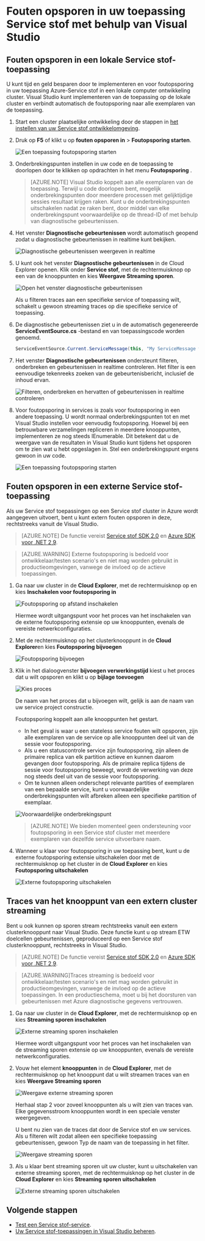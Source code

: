 <properties
   pageTitle="Fouten opsporen in uw toepassing in Visual Studio | Microsoft Azure"
   description="De betrouwbaarheid en prestaties van uw services te verbeteren door te ontwikkelen en deze op een lokale ontwikkeling cluster foutopsporing in Visual Studio."
   services="service-fabric"
   documentationCenter=".net"
   authors="vturecek"
   manager="timlt"
   editor=""/>

<tags
   ms.service="service-fabric"
   ms.devlang="dotnet"
   ms.topic="article"
   ms.tgt_pltfrm="na"
   ms.workload="na"
   ms.date="06/21/2016"
   ms.author="vturecek;mikhegn"/>

# <a name="debug-your-service-fabric-application-by-using-visual-studio"></a>Fouten opsporen in uw toepassing Service stof met behulp van Visual Studio

## <a name="debug-a-local-service-fabric-application"></a>Fouten opsporen in een lokale Service stof-toepassing

U kunt tijd en geld besparen door te implementeren en voor foutopsporing in uw toepassing Azure-Service stof in een lokale computer ontwikkeling cluster. Visual Studio kunt implementeren van de toepassing op de lokale cluster en verbindt automatisch de foutopsporing naar alle exemplaren van de toepassing.

1. Start een cluster plaatselijke ontwikkeling door de stappen in [het instellen van uw Service stof ontwikkelomgeving](service-fabric-get-started.md).

2. Druk op **F5** of klikt u op **fouten opsporen in** > **Foutopsporing starten**.

    ![Een toepassing foutopsporing starten][startdebugging]

3. Onderbrekingspunten instellen in uw code en de toepassing te doorlopen door te klikken op opdrachten in het menu **Foutopsporing** .

    > [AZURE.NOTE] Visual Studio koppelt aan alle exemplaren van de toepassing. Terwijl u code doorlopen bent, mogelijk onderbrekingspunten door meerdere processen met gelijktijdige sessies resultaat krijgen raken. Kunt u de onderbrekingspunten uitschakelen nadat ze raken bent, door middel van elke onderbrekingspunt voorwaardelijke op de thread-ID of met behulp van diagnostische gebeurtenissen.

4. Het venster **Diagnostische gebeurtenissen** wordt automatisch geopend zodat u diagnostische gebeurtenissen in realtime kunt bekijken.

    ![Diagnostische gebeurtenissen weergeven in realtime][diagnosticevents]

5. U kunt ook het venster **Diagnostische gebeurtenissen** in de Cloud Explorer openen.  Klik onder **Service stof**, met de rechtermuisknop op een van de knooppunten en kies **Weergave Streaming sporen**.

    ![Open het venster diagnostische gebeurtenissen][viewdiagnosticevents]

    Als u filteren traces aan een specifieke service of toepassing wilt, schakelt u gewoon streaming traces op die specifieke service of toepassing.

6. De diagnostische gebeurtenissen ziet u in de automatisch gegenereerde **ServiceEventSource.cs** -bestand en van toepassingscode worden genoemd.

    ```csharp
    ServiceEventSource.Current.ServiceMessage(this, "My ServiceMessage with a parameter {0}", result.Value.ToString());
    ```

7. Het venster **Diagnostische gebeurtenissen** ondersteunt filteren, onderbreken en gebeurtenissen in realtime controleren.  Het filter is een eenvoudige tekenreeks zoeken van de gebeurtenisbericht, inclusief de inhoud ervan.

    ![Filteren, onderbreken en hervatten of gebeurtenissen in realtime controleren][diagnosticeventsactions]

8. Voor foutopsporing in services is zoals voor foutopsporing in een andere toepassing. U wordt normaal onderbrekingspunten tot en met Visual Studio instellen voor eenvoudig foutopsporing. Hoewel bij een betrouwbare verzamelingen repliceren in meerdere knooppunten, implementeren ze nog steeds IEnumerable. Dit betekent dat u de weergave van de resultaten in Visual Studio kunt tijdens het opsporen om te zien wat u hebt opgeslagen in. Stel een onderbrekingspunt ergens gewoon in uw code.

    ![Een toepassing foutopsporing starten][breakpoint]

<!--Every topic should have next steps and links to the next logical set of content to keep the customer engaged-->

## <a name="debug-a-remote-service-fabric-application"></a>Fouten opsporen in een externe Service stof-toepassing

Als uw Service stof toepassingen op een Service stof cluster in Azure wordt aangegeven uitvoert, bent u kunt extern fouten opsporen in deze, rechtstreeks vanuit de Visual Studio.

> [AZURE.NOTE] De functie vereist [Service stof SDK 2.0](http://www.microsoft.com/web/handlers/webpi.ashx?command=getinstallerredirect&appid=MicrosoftAzure-ServiceFabric-VS2015) en [Azure SDK voor .NET 2,9](https://azure.microsoft.com/downloads/).    

<!-- -->
> [AZURE.WARNING] Externe foutopsporing is bedoeld voor ontwikkelaar/testen scenario's en niet mag worden gebruikt in productieomgevingen, vanwege de invloed op de actieve toepassingen.

1. Ga naar uw cluster in de **Cloud Explorer**, met de rechtermuisknop op en kies **Inschakelen voor foutopsporing in**

    ![Foutopsporing op afstand inschakelen][enableremotedebugging]

    Hiermee wordt uitgangspunt voor het proces van het inschakelen van de externe foutopsporing extensie op uw knooppunten, evenals de vereiste netwerkconfiguraties.

2. Met de rechtermuisknop op het clusterknooppunt in de **Cloud Explorer**en kies **Foutopsporing bijvoegen**

    ![Foutopsporing bijvoegen][attachdebugger]

3. Klik in het dialoogvenster **bijvoegen verwerkingstijd** kiest u het proces dat u wilt opsporen en klikt u op **bijlage toevoegen**

    ![Kies proces][chooseprocess]

    De naam van het proces dat u bijvoegen wilt, gelijk is aan de naam van uw service project constructie.

    Foutopsporing koppelt aan alle knooppunten het gestart.
    - In het geval is waar u een stateless service fouten wilt opsporen, zijn alle exemplaren van de service op alle knooppunten deel uit van de sessie voor foutopsporing.
    - Als u een statuscontrole service zijn foutopsporing, zijn alleen de primaire replica van elk partition actieve en kunnen daarom gevangen door foutopsporing. Als de primaire replica tijdens de sessie voor foutopsporing beweegt, wordt de verwerking van deze nog steeds deel uit van de sessie voor foutopsporing.
    - Om te kunnen alleen onderschept relevante partities of exemplaren van een bepaalde service, kunt u voorwaardelijke onderbrekingspunten wilt afbreken alleen een specifieke partition of exemplaar.

    ![Voorwaardelijke onderbrekingspunt][conditionalbreakpoint]

    > [AZURE.NOTE] We bieden momenteel geen ondersteuning voor foutopsporing in een Service stof cluster met meerdere exemplaren van dezelfde service uitvoerbare naam.

4. Wanneer u klaar voor foutopsporing in uw toepassing bent, kunt u de externe foutopsporing extensie uitschakelen door met de rechtermuisknop op het cluster in de **Cloud Explorer** en kies **Foutopsporing uitschakelen**

    ![Externe foutopsporing uitschakelen][disableremotedebugging]

## <a name="streaming-traces-from-a-remote-cluster-node"></a>Traces van het knooppunt van een extern cluster streaming

Bent u ook kunnen op sporen stream rechtstreeks vanuit een extern clusterknooppunt naar Visual Studio. Deze functie kunt u op stream ETW doelcellen gebeurtenissen, geproduceerd op een Service stof clusterknooppunt, rechtstreeks in Visual Studio.

> [AZURE.NOTE] De functie vereist [Service stof SDK 2.0](http://www.microsoft.com/web/handlers/webpi.ashx?command=getinstallerredirect&appid=MicrosoftAzure-ServiceFabric-VS2015) en [Azure SDK voor .NET 2,9](https://azure.microsoft.com/downloads/).

<!-- -->
> [AZURE.WARNING]Traces streaming is bedoeld voor ontwikkelaar/testen scenario's en niet mag worden gebruikt in productieomgevingen, vanwege de invloed op de actieve toepassingen.
> In een productieschema, moet u bij het doorsturen van gebeurtenissen met Azure diagnostische gegevens vertrouwen.

1. Ga naar uw cluster in de **Cloud Explorer**, met de rechtermuisknop op en kies **Streaming sporen inschakelen**

    ![Externe streaming sporen inschakelen][enablestreamingtraces]

    Hiermee wordt uitgangspunt voor het proces van het inschakelen van de streaming sporen extensie op uw knooppunten, evenals de vereiste netwerkconfiguraties.

2. Vouw het element **knooppunten** in de **Cloud Explorer**, met de rechtermuisknop op het knooppunt dat u wilt streamen traces van en kies **Weergave Streaming sporen**

    ![Weergave externe streaming sporen][viewremotestreamingtraces]

    Herhaal stap 2 voor zoveel knooppunten als u wilt zien van traces van. Elke gegevensstroom knooppunten wordt in een speciale venster weergegeven.

    U bent nu zien van de traces dat door de Service stof en uw services. Als u filteren wilt zodat alleen een specifieke toepassing gebeurtenissen, gewoon Typ de naam van de toepassing in het filter.

    ![Weergave streaming sporen][viewingstreamingtraces]

4. Als u klaar bent streaming sporen uit uw cluster, kunt u uitschakelen van externe streaming sporen, met de rechtermuisknop op het cluster in de **Cloud Explorer** en kies **Streaming sporen uitschakelen**

    ![Externe streaming sporen uitschakelen][disablestreamingtraces]

## <a name="next-steps"></a>Volgende stappen

- [Test een Service stof-service](service-fabric-testability-overview.md).
- [Uw Service stof-toepassingen in Visual Studio beheren](service-fabric-manage-application-in-visual-studio.md).

<!--Image references-->
[startdebugging]: ./media/service-fabric-debugging-your-application/startdebugging.png
[diagnosticevents]: ./media/service-fabric-debugging-your-application/diagnosticevents.png
[viewdiagnosticevents]: ./media/service-fabric-debugging-your-application/viewdiagnosticevents.png
[diagnosticeventsactions]: ./media/service-fabric-debugging-your-application/diagnosticeventsactions.png
[breakpoint]: ./media/service-fabric-debugging-your-application/breakpoint.png
[enableremotedebugging]: ./media/service-fabric-debugging-your-application/enableremotedebugging.png
[attachdebugger]: ./media/service-fabric-debugging-your-application/attachdebugger.png
[chooseprocess]: ./media/service-fabric-debugging-your-application/chooseprocess.png
[conditionalbreakpoint]: ./media/service-fabric-debugging-your-application/conditionalbreakpoint.png
[disableremotedebugging]: ./media/service-fabric-debugging-your-application/disableremotedebugging.png
[enablestreamingtraces]: ./media/service-fabric-debugging-your-application/enablestreamingtraces.png
[viewingstreamingtraces]: ./media/service-fabric-debugging-your-application/viewingstreamingtraces.png
[viewremotestreamingtraces]: ./media/service-fabric-debugging-your-application/viewremotestreamingtraces.png
[disablestreamingtraces]: ./media/service-fabric-debugging-your-application/disablestreamingtraces.png
